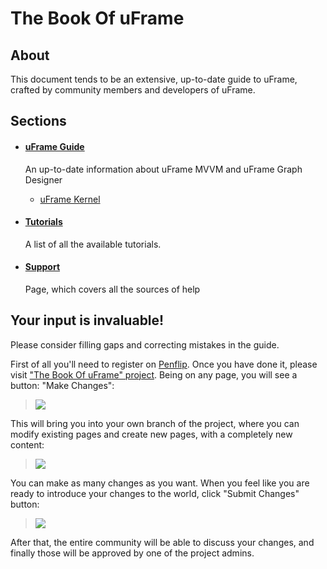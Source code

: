 # The Book Of uFrame

## About
This document tends to be an extensive, up-to-date guide to uFrame, crafted by community members and developers of uFrame.

## Sections

- #### [uFrame Guide](pages/home.md)
  An up-to-date information about uFrame MVVM and uFrame Graph Designer
  
  * [uFrame Kernel](pages/kernel.md)


- #### [Tutorials](pages/support.md)
  A list of all the available tutorials.


- #### [Support](pages/support.md)
  Page, which covers all the sources of help


## Your input is invaluable!

Please consider filling gaps and correcting mistakes in the guide.

First of all you'll need to register on [Penflip](https://www.penflip.com). Once you have done it, please visit ["The Book Of uFrame" project](https://www.penflip.com/bartlomiejwolk/uframe-documentation). Being on any page, you will see a button: "Make Changes":

> ![](http://i.imgur.com/rQdKe6a.png)

This will bring you into your own branch of the project, where you can modify existing pages and create new pages, with a completely new content:

> ![](http://i.imgur.com/rZr82xY.png)

You can make as many changes as you want. When you feel like you are ready to introduce your changes to the world, click "Submit Changes" button:

> ![](http://i.imgur.com/OltxT4F.png)

After that, the entire community will be able to discuss your changes, and finally those will be approved by one of the project admins.
